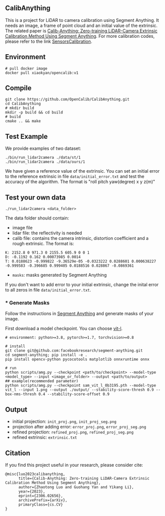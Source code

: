 ## CalibAnything

This is a project for LiDAR to camera calibration using Segment Anything. It needs an image, a frame of point cloud and an initial value of the extrinsic. The related paper is [Calib-Anything: Zero-training LiDAR-Camera Extrinsic Calibration Method Using Segment Anything](https://arxiv.org/abs/2306.02656). For more calibration codes, please refer to the link <a href="https://github.com/PJLab-ADG/SensorsCalibration" title="SensorsCalibration">SensorsCalibration</a>.

## Environment
```shell
# pull docker image
docker pull xiaokyan/opencalib:v1
```

## Compile
```shell
git clone https://github.com/OpenCalib/CalibAnything.git
cd CalibAnything
# mkdir build
mkdir -p build && cd build
# build
cmake .. && make
```

## Test Example
We provide examples of two dataset:
```
./bin/run_lidar2camera ./data/st/1
./bin/run_lidar2camera ./data/ours/1
```
We have given a reference value of the extrinsic. You can set an initial error to the reference extrinsic in file `data/initial_error.txt` and test the accuracy of the algorithm. The format is "roll pitch yaw(degree) x y z(m)"

## Test your own data
```
./run_lidar2camera <data_folder>
```
The data folder should contain:
- image file
- lidar file: the reflectivity is needed
- calib file: contains the camera intrinsic, distortion coefficient and a rough extrinsic. The format is:
```
K: 2152.8 0 971.3 0 2155.5 605.9 0 0 1
D: -0.1192 0.162 0.00073985 0.0014
T: 0.0188623 -0.999822 -9.36529e-05 -0.0323222 0.0288601 0.000638227 -0.999583 -0.396685 0.999405 0.0188516 0.028867 -0.0869361 
```
- `masks`: masks generated by Segment Anything

If you don't want to add error to your initial extrinsic, change the inital error to all zeros in file `data/initial_error.txt`. 

### * Generate Masks
Follow the instructions in [Segment Anything](https://github.com/facebookresearch/segment-anything) and generate masks of your image.

First download a model checkpoint. You can choose [vit-l](https://dl.fbaipublicfiles.com/segment_anything/sam_vit_l_0b3195.pth).
```
# environment: python>=3.8, pytorch>=1.7, torchvision>=0.8

# install
git clone git@github.com:facebookresearch/segment-anything.git
cd segment-anything; pip install -e .
pip install opencv-python pycocotools matplotlib onnxruntime onnx

# run
python scripts/amg.py --checkpoint <path/to/checkpoint> --model-type <model_type> --input <image_or_folder> --output <path/to/output>
## example(recommended parameter)
python scripts/amg.py --checkpoint sam_vit_l_0b3195.pth --model-type vit_l --input 1.png --output ./output/ --stability-score-thresh 0.9 --box-nms-thresh 0.4 --stability-score-offset 0.9
```

## Output
- initial projection: `init_proj.png`, `init_proj_seg.png`
- projection after adding error: `error_proj.png`, `error_proj_seg.png`
- refined projection: `refined_proj.png`, `refined_proj_seg.png`
- refined extrinsic: `extrinsic.txt`

## Citation
If you find this project useful in your research, please consider cite:
```
@misc{luo2023calibanything,
      title={Calib-Anything: Zero-training LiDAR-Camera Extrinsic Calibration Method Using Segment Anything}, 
      author={Zhaotong Luo and Guohang Yan and Yikang Li},
      year={2023},
      eprint={2306.02656},
      archivePrefix={arXiv},
      primaryClass={cs.CV}
}
```
